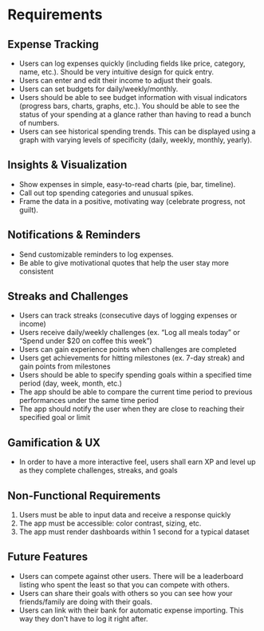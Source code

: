# Requirements

## Expense Tracking
- Users can log expenses quickly (including fields like price, category, name, etc.). Should be very intuitive design for quick entry.
- Users can enter and edit their income to adjust their goals.
- Users can set budgets for daily/weekly/monthly. 
- Users should be able to see budget information with visual indicators (progress bars, charts, graphs, etc.). You should be able to see the status of your spending at a glance rather than having to read a bunch of numbers.
- Users can see historical spending trends. This can be displayed using a graph with varying levels of specificity (daily, weekly, monthly, yearly). 

## Insights & Visualization
- Show expenses in simple, easy-to-read charts (pie, bar, timeline).
- Call out top spending categories and unusual spikes.
- Frame the data in a positive, motivating way (celebrate progress, not guilt).

## Notifications & Reminders
- Send customizable reminders to log expenses.
- Be able to give motivational quotes that help the user stay more consistent

## Streaks and Challenges
- Users can track streaks (consecutive days of logging expenses or income)
- Users receive daily/weekly challenges (ex. “Log all meals today” or “Spend under $20 on coffee this week”)
- Users can gain experience points when challenges are completed
- Users get achievements for hitting milestones (ex. 7-day streak) and gain points from milestones
- Users should be able to specify spending goals within a specified time period (day, week, month, etc.)
- The app should be able to compare the current time period to previous performances under the same time period
- The app should notify the user when they are close to reaching their specified goal or limit

## Gamification & UX

- In order to have a more interactive feel, users shall earn XP and level up as they complete challenges, streaks, and goals 

## Non-Functional Requirements
1. Users must be able to input data and receive a response quickly
2. The app must be accessible: color contrast, sizing, etc.
3. The app must render dashboards within 1 second for a typical dataset

## Future Features
- Users can compete against other users. There will be a leaderboard listing who spent the least so that you can compete with others. 
- Users can share their goals with others so you can see how your friends/family are doing with their goals. 
- Users can link with their bank for automatic expense importing. This way they don't have to log it right after. 

